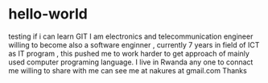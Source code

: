 # hello-world
testing if i can learn GIT
I am electronics and telecommunication engineer willing to become also a software enginner , currently 7 years in field of ICT as IT program , this pushed me to work harder to get approach of mainly used computer programing language.
I live in Rwanda any one to connact me willing to share with me can see me at nakures at gmail.com
Thanks

